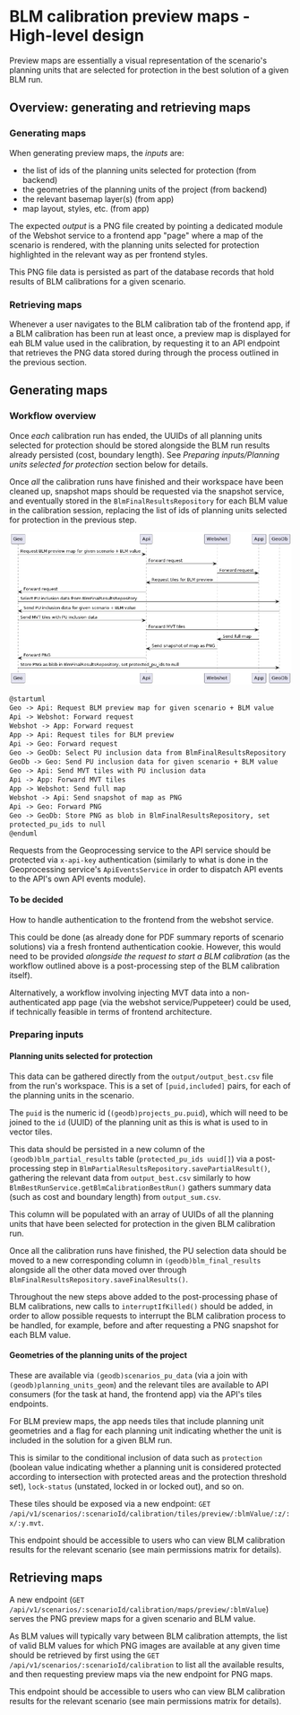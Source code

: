 # BLM calibration preview maps - High-level design

Preview maps are essentially a visual representation of the scenario's planning
units that are selected for protection in the best solution of a given BLM run.

## Overview: generating and retrieving maps

### Generating maps

When generating preview maps, the _inputs_ are:

- the list of ids of the planning units selected for protection (from backend)
- the geometries of the planning units of the project (from backend)
- the relevant basemap layer(s) (from app)
- map layout, styles, etc. (from app)

The expected _output_ is a PNG file created by pointing a dedicated module of
the Webshot service to a frontend app "page" where a map of the scenario is
rendered, with the planning units selected for protection highlighted in the
relevant way as per frontend styles.

This PNG file data is persisted as part of the database records that hold
results of BLM calibrations for a given scenario.

### Retrieving maps

Whenever a user navigates to the BLM calibration tab of the frontend app, if a
BLM calibration has been run at least once, a preview map is displayed for eah
BLM value used in the calibration, by requesting it to an API endpoint that
retrieves the PNG data stored during through the process outlined in the
previous section.

## Generating maps

### Workflow overview

Once *each* calibration run has ended, the UUIDs of all planning units selected
for protection should be stored alongside the BLM run results already persisted
(cost, boundary length). See _Preparing inputs/Planning units selected for
protection_ section below for details.

Once *all* the calibration runs have finished and their workspace have been
cleaned up, snapshot maps should be requested via the snapshot service, and
eventually stored in the `BlmFinalResultsRepository` for each BLM value in the
calibration session, replacing the list of ids of planning units selected for
protection in the previous step.

![BLM preview map UML flow](./blm-preview-maps_uml-flow.png)

```
@startuml
Geo -> Api: Request BLM preview map for given scenario + BLM value
Api -> Webshot: Forward request
Webshot -> App: Forward request
App -> Api: Request tiles for BLM preview
Api -> Geo: Forward request
Geo -> GeoDb: Select PU inclusion data from BlmFinalResultsRepository
GeoDb -> Geo: Send PU inclusion data for given scenario + BLM value
Geo -> Api: Send MVT tiles with PU inclusion data
Api -> App: Forward MVT tiles
App -> Webshot: Send full map
Webshot -> Api: Send snapshot of map as PNG
Api -> Geo: Forward PNG
Geo -> GeoDb: Store PNG as blob in BlmFinalResultsRepository, set protected_pu_ids to null
@enduml
```

Requests from the Geoprocessing service to the API service should be protected
via `x-api-key` authentication (similarly to what is done in the Geoprocessing
service's `ApiEventsService` in order to dispatch API events to the API's own
API events module).

#### To be decided

How to handle authentication to the frontend from the webshot service.

This could be done (as already done for PDF summary reports of scenario
solutions) via a fresh frontend authentication cookie. However, this would need
to be provided _alongside the request to start a BLM calibration_ (as the
workflow outlined above is a post-processing step of the BLM calibration
itself).

Alternatively, a workflow involving injecting MVT data into a non-authenticated
app page (via the webshot service/Puppeteer) could be used, if technically
feasible in terms of frontend architecture.

### Preparing inputs

#### Planning units selected for protection

This data can be gathered directly from the `output/output_best.csv` file from
the run's workspace. This is a set of `[puid,included]` pairs, for each of the
planning units in the scenario.

The `puid` is the numeric id (`(geodb)projects_pu.puid`), which will need
to be joined to the `id` (UUID) of the planning unit as this is what is used to
in vector tiles.

This data should be persisted in a new column of the
`(geodb)blm_partial_results` table (`protected_pu_ids uuid[]`) via a
post-processing step in `BlmPartialResultsRepository.savePartialResult()`,
gathering the relevant data from `output_best.csv` similarly to how
`BlmBestRunService.getBlmCalibrationBestRun()` gathers summary data (such as
cost and boundary length) from `output_sum.csv`.

This column will be populated with an array of UUIDs of all the planning units
that have been selected for protection in the given BLM calibration run.

Once all the calibration runs have finished, the PU selection data should be
moved to a new corresponding column in `(geodb)blm_final_results` alongside all
the other data moved over through
`BlmFinalResultsRepository.saveFinalResults()`.

Throughout the new steps above added to the post-processing phase of BLM
calibrations, new calls to `interruptIfKilled()` should be added, in order to
allow possible requests to interrupt the BLM calibration process to be handled,
for example, before and after requesting a PNG snapshot for each BLM value.

#### Geometries of the planning units of the project

These are available via `(geodb)scenarios_pu_data` (via a join with
`(geodb)planning_units_geom`) and the relevant tiles are available to API
consumers (for the task at hand, the frontend app) via the API's tiles
endpoints.

For BLM preview maps, the app needs tiles that include planning unit geometries
and a flag for each planning unit indicating whether the unit is included in the
solution for a given BLM run.

This is similar to the conditional inclusion of data such as `protection`
(boolean value indicating whether a planning unit is considered protected
according to intersection with protected areas and the protection threshold
set), `lock-status` (unstated, locked in or locked out), and so on.

These tiles should be exposed via a new endpoint: `GET
/api/v1/scenarios/:scenarioId/calibration/tiles/preview/:blmValue/:z/:x/:y.mvt`.

This endpoint should be accessible to users who can view BLM calibration results
for the relevant scenario (see main permissions matrix for details).

## Retrieving maps

A new endpoint (`GET
/api/v1/scenarios/:scenarioId/calibration/maps/preview/:blmValue`) serves the
PNG preview maps for a given scenario and BLM value.

As BLM values will typically vary between BLM calibration attempts, the list of
valid BLM values for which PNG images are available at any given time should be
retrieved by first using the `GET /api/v1/scenarios/:scenarioId/calibration` to
list all the available results, and then requesting preview maps via the new
endpoint for PNG maps.

This endpoint should be accessible to users who can view BLM calibration results
for the relevant scenario (see main permissions matrix for details).
